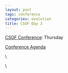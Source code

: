 ```yaml
---
layout: post
tags: conference
categories: evolution
title: CSGF Day 3 
---
```






[CSGF Conference](http://www.krellinst.org/conf/csgf/ "http://www.krellinst.org/conf/csgf/"): Thursday

[Conference
Agenda](http://www.krellinst.org/conf/csgf/2010-conference/conference-agenda "http://www.krellinst.org/conf/csgf/2010-conference/conference-agenda")

\

\

